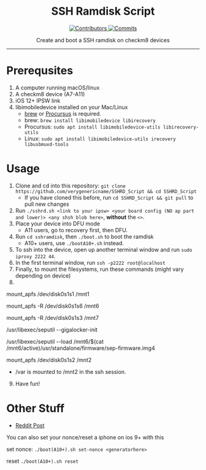 <h1 align="center">SSH Ramdisk Script</h1>

<p align="center">
  <a href="https://github.com/verygenericname/SSHRD_Script/graphs/contributors" target="_blank">
    <img src="https://img.shields.io/github/contributors/verygenericname/SSHRD_Script.svg" alt="Contributors">
  </a>
  <a href="https://github.com/verygenericname/SSHRD_Script/commits/main" target="_blank">
    <img src="https://img.shields.io/github/commit-activity/w/verygenericname/SSHRD_Script.svg" alt="Commits">
  </a>
</p>

<p align="center">
Create and boot a SSH ramdisk on checkm8 devices
</p>

---

# Prerequsites
1. A computer running macOS/linux
2. A checkm8 device (A7-A11)
3. iOS 12+ IPSW link
4. libimobiledevice installed on your Mac/Linux
    - [brew](https://brew.sh) or [Procursus](https://github.com/ProcursusTeam/Procursus) is required.
    - brew: `brew install libimobiledevice libirecovery`
    - Procursus: `sudo apt install libimobiledevice-utils libirecovery-utils`
    - Linux: `sudo apt install libimobiledevice-utils irecovery libusbmuxd-tools`

# Usage
1. Clone and cd into this repository: `git clone https://github.com/verygenericname/SSHRD_Script && cd SSHRD_Script`
    - If you have cloned this before, run `cd SSHRD_Script && git pull` to pull new changes
2. Run `./sshrd.sh <link to your ipsw> <your board config (NO ap part and lower)> <any shsh blob here>`, **without** the `<>`.
3. Place your device into DFU mode
    - A11 users, go to recovery first, then DFU.
4. Run `cd sshramdisk`, then `./boot.sh` to boot the ramdisk
    - A10+ users, use `./bootA10+.sh` instead.
5. To ssh into the device, open up another terminal window and run `sudo iproxy 2222 44`.
6. In the first terminal window, run `ssh -p2222 root@localhost`
7. Finally, to mount the filesystems, run these commands (might vary depending on device)
8. 
  mount_apfs /dev/disk0s1s1 /mnt1
  
  mount_apfs -R /dev/disk0s1s6 /mnt6
  
  mount_apfs -R /dev/disk0s1s3 /mnt7
  
  /usr/libexec/seputil --gigalocker-init
  
  /usr/libexec/seputil --load /mnt6/$(cat /mnt6/active)/usr/standalone/firmware/sep-firmware.img4
  
  mount_apfs /dev/disk0s1s2 /mnt2 
    
  - /var is mounted to /mnt2 in the ssh session.
9. Have fun!

# Other Stuff
- [Reddit Post](https://www.reddit.com/r/jailbreak/comments/wgiye1/free_release_ssh_ramdisk_creator_for_iphones_ipad/)

You can also set your nonce/reset a iphone on ios 9+ with this

set nonce: `./boot(A10+).sh set-nonce <generatorhere>`

reset `./boot(A10+).sh reset`
